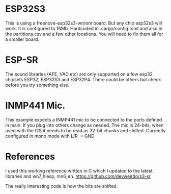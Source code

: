 # ESP32S3

This is using a freenove-esp32s3-wroom board. But any chip esp32s3 will work. It is configured to 16Mb. Hardcoded in .cargo/config.toml and also in the partitions.csv and a few other locations. You will need to fix them all for a smaller board.

# ESP-SR

The sound libraries (AFE, VAD etc) are only supported on a few esp32 chipsets ESP32, ESP32S3 and ESP32P4. There could be others but check before you try something else.

# INMP441 Mic.

This example expects a INMP441 mic to be connected to the ports defined in main. If you plug into others change as needed. The mic is 24-bits, when used with the I2S it needs to be read as 32-bit chunks and shifted. Currently configured in mono mode with L/R -> GND


# References

I used this working reference written in C which I updated to the latest libraries and wn7_hiesp, mn6_en.
https://github.com/devweirdo/s3-sr

The really interesting code is how the bits are shifted.
